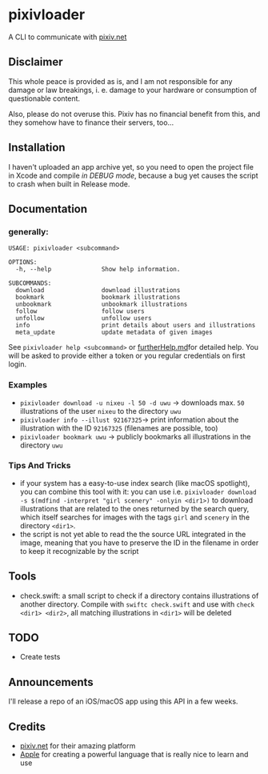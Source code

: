 #  pixivloader

A CLI to communicate with [pixiv.net](https://pixiv.net)

## Disclaimer

This whole peace is provided as is, and I am not responsible for any damage or law breakings, i. e. damage to your hardware or consumption of questionable content.

Also, please do not overuse this. Pixiv has no financial benefit from this, and they somehow have to finance their servers, too...

## Installation

I haven't uploaded an app archive yet, so you need to open the project file in Xcode and compile *in DEBUG mode*, because a bug yet causes the script to crash when built in Release mode.

## Documentation

### generally:
```
USAGE: pixivloader <subcommand>

OPTIONS:
  -h, --help              Show help information.

SUBCOMMANDS:
  download                download illustrations
  bookmark                bookmark illustrations
  unbookmark              unbookmark illustrations
  follow                  follow users
  unfollow                unfollow users
  info                    print details about users and illustrations
  meta_update             update metadata of given images
```

See ```pixivloader help <subcommand>``` or [furtherHelp.md](https://github.com/theBreadCompany/pixivloader/blob/main/furtherHelp.md)for detailed help.
You will be asked to provide either a token or you regular credentials on first login.

### Examples

- ```pixivloader download -u nixeu -l 50 -d uwu``` -> downloads max. ```50``` illustrations of the user ```nixeu``` to the directory ```uwu```
- ```pixivloader info --illust 92167325```-> print information about the illustration with the ID ```92167325``` (filenames are possible, too)
- ```pixivloader bookmark uwu``` -> publicly bookmarks all illustrations in the directory ```uwu```

### Tips And Tricks
- if your system has a easy-to-use index search (like macOS spotlight), you can combine this tool with it: you can use i.e. ```pixivloader download -s $(mdfind -interpret "girl scenery" -onlyin <dir1>)``` to download illustrations that are related to the ones returned by the search query, which itself searches for images with the tags ```girl``` and ```scenery``` in the directory ```<dir1>```.
- the script is not yet able to read the the source URL integrated in the image, meaning that you have to preserve the ID in the filename in order to keep it recognizable by the script

## Tools
- check.swift: a small script to check if a directory contains illustrations of another directory. Compile with ```swiftc check.swift``` and use with ```check <dir1> <dir2>```, all matching illustrations in ```<dir1>``` will be deleted

## TODO
- Create tests

## Announcements
I'll release a repo of an iOS/macOS app using this API in a few weeks.


## Credits
- [pixiv.net](https://pixiv.net) for their amazing platform
- [Apple](https://github.com/apple) for creating a powerful language that is really nice to learn and use


